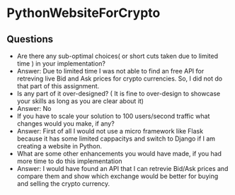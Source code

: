 # PythonWebsiteForCrypto


## Questions
* Are there any sub-optimal choices( or short cuts taken due to limited time ) in your implementation?
* Answer: Due to limited time I was not able to find an free API for retreving live Bid and Ask prices for crypto currencies. So, I did not do that part of this assignment.
* Is any part of it over-designed? ( It is fine to over-design to showcase your skills as long as you are clear about it)
* Answer: No
* If you have to scale your solution to 100 users/second traffic what changes would you make, if any?
* Answer: First of all I would not use a micro framework like Flask because it has some limited cappacitys and switch to Django if I am creating a website in Python.
* What are some other enhancements you would have made, if you had more time to do this implementation
* Answer: I would have found an API that I can retrevie Bid/Ask prices and compare them and show which exchange would be better for buying and selling the crypto currency.
